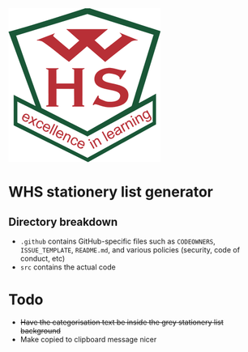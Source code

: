 <img src="https://github.com/OWelton-Rosie/stationery/blob/main/src/assets/WHS_logo_SMALL.png">

# WHS stationery list generator

## Directory breakdown

- `.github`  contains GitHub-specific files such as `CODEOWNERS`, `ISSUE_TEMPLATE`, `README.md`, and various policies (security, code of conduct, etc)
- `src` contains the actual code


# Todo
- ~~Have the categorisation text be inside the grey stationery list background~~
- Make copied to clipboard message nicer
